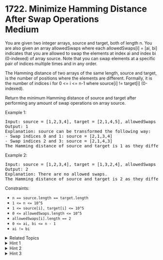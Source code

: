 # 1722. Minimize Hamming Distance After Swap Operations<br> Medium

You are given two integer arrays, source and target, both of length n. You are also given an array allowedSwaps where each allowedSwaps[i] = [ai, bi] indicates that you are allowed to swap the elements at index ai and index bi (0-indexed) of array source. Note that you can swap elements at a specific pair of indices multiple times and in any order.

The Hamming distance of two arrays of the same length, source and target, is the number of positions where the elements are different. Formally, it is the number of indices i for 0 <= i <= n-1 where source[i] != target[i] (0-indexed).

Return the minimum Hamming distance of source and target after performing any amount of swap operations on array source.

Example 1:

<pre>
Input: source = [1,2,3,4], target = [2,1,4,5], allowedSwaps = [[0,1],[2,3]]
Output: 1
Explanation: source can be transformed the following way:
- Swap indices 0 and 1: source = [2,1,3,4]
- Swap indices 2 and 3: source = [2,1,4,3]
The Hamming distance of source and target is 1 as they differ in 1 position: index 3.
</pre>

Example 2:

<pre>
Input: source = [1,2,3,4], target = [1,3,2,4], allowedSwaps = []
Output: 2
Explanation: There are no allowed swaps.
The Hamming distance of source and target is 2 as they differ in 2 positions: index 1 and index 2.
</pre>

Constraints:

- `n == source.length == target.length`
- `1 <= n <= 10^5`
- `1 <= source[i], target[i] <= 10^5`
- `0 <= allowedSwaps.length <= 10^5`
- `allowedSwaps[i].length == 2`
- `0 <= ai, bi <= n - 1`
- `ai != bi`


<details>

<summary> Related Topics </summary>

-   `Union Find`
-   `Depth-first Search`

</details>

<details>

<summary> Hint 1 </summary>
The source array can be imagined as a graph where each index is a node and each allowedSwaps[i] is an edge.
</details>
<details>

<summary> Hint 2 </summary>
Nodes within the same component can be freely swapped with each other.
</details>

<details>
<summary> Hint 3 </summary>
For each component, find the number of common elements. The elements that are not in common will contribute to the total Hamming distance.
</details>